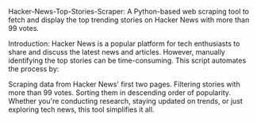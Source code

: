 Hacker-News-Top-Stories-Scraper:
A Python-based web scraping tool to fetch and display the top trending stories on Hacker News with more than 99 votes.

Introduction:
Hacker News is a popular platform for tech enthusiasts to share and discuss the latest news and articles. However, manually identifying the top stories can be time-consuming. This script automates the process by:

Scraping data from Hacker News' first two pages.
Filtering stories with more than 99 votes.
Sorting them in descending order of popularity.
Whether you're conducting research, staying updated on trends, or just exploring tech news, this tool simplifies it all.


